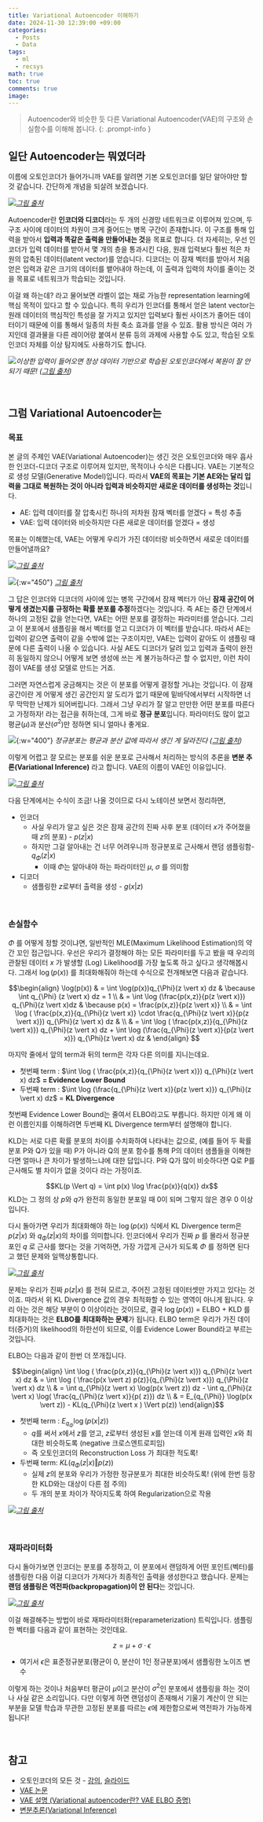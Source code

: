 ```yaml
---
title: Variational Autoencoder 이해하기
date: 2024-11-30 12:39:00 +09:00
categories:
  - Posts
  - Data
tags:
  - ml
  - recsys
math: true
toc: true
comments: true
image:
---
```

> Autoencoder와 비슷한 듯 다른 Variational Autoencoder(VAE)의 구조와 손실함수를 이해해 봅니다.
{: .prompt-info }



## 일단 Autoencoder는 뭐였더라

이름에 오토인코더가 들어가니까 VAE를 알려면 기본 오토인코더를 일단 알아야만 할 것 같습니다. 간단하게 개념을 되살려 보겠습니다.

![](/assets/img/posts/variational-autoencoder-3.jpg)_[그림 출처](https://hugrypiggykim.com/2018/01/16/fds-fraud-detection-system-with-autoencoder/)_

Autoencoder란 **인코더와 디코더**라는 두 개의 신경망 네트워크로 이루어져 있으며, 두 구조 사이에 데이터의 차원이 크게 줄어드는 병목 구간이 존재합니다. 이 구조를 통해 입력을 받아서 **입력과 똑같은 출력을 만들어내는 것**을 목표로 합니다. 더 자세히는, 우선 인코더가 입력 데이터를 받아서 몇 개의 층을 통과시킨 다음, 원래 입력보다 훨씬 적은 차원의 압축된 데이터(latent vector)를 얻습니다. 디코더는 이 잠재 벡터를 받아서 처음 얻은 입력과 같은 크기의 데이터를 뱉어내야 하는데, 이 출력과 입력의 차이를 줄이는 것을 목표로 네트워크가 학습되는 것입니다.

이걸 왜 하는데? 라고 물어보면 라벨이 없는 채로 가능한 representation learning에 핵심 목적이 있다고 할 수 있습니다. 특히 우리가 인코더를 통해서 얻은 latent vector는 원래 데이터의 핵심적인 특성을 잘 가지고 있지만 입력보다 훨씬 사이즈가 줄어든 데이터이기 때문에 이를 통해서 일종의 차원 축소 효과를 얻을 수 있죠. 활용 방식은 여러 가지인데 결과물을 다른 레이어랑 붙여서 분류 등의 과제에 사용할 수도 있고, 학습된 오토인코더 자체를 이상 탐지에도 사용하기도 합니다.

![](/assets/img/posts/variational-autoencoder-6.png)_이상한 입력이 들어오면 정상 데이터 기반으로 학습된 오토인코더에서 복원이 잘 안 되기 때문! ([그림 출처](https://peanut159357.tistory.com/128))_

<br>

## 그럼 Variational Autoencoder는

### 목표

본 글의 주제인 VAE(Variational Autoencoder)는 생긴 것은 오토인코더와 매우 흡사한 인코더-디코더 구조로 이루어져 있지만, 목적이나 수식은 다릅니다. VAE는 기본적으로 생성 모델(Generative Model)입니다. 따라서 **VAE의 목표는 기본 AE와는 달리 입력을 그대로 복원하는 것이 아니라 입력과 비슷하지만 새로운 데이터를 생성하는 것**입니다.

- AE: 입력 데이터를 잘 압축시킨 하나의 저차원 잠재 벡터를 얻겠다 = 특성 추출
- VAE: 입력 데이터와 비슷하지만 다른 새로운 데이터를 얻겠다 = 생성

목표는 이해했는데, VAE는 어떻게 우리가 가진 데이터랑 비슷하면서 새로운 데이터를 만들어낼까요?



![](/assets/img/posts/variational-autoencoder-2.png)_[그림 출처](https://data-science-blog.com/blog/2022/04/19/variational-autoencoders/)_

![](/assets/img/posts/variational-autoencoder-1.png){:w="450"}
_[그림 출처](https://vitalflux.com/autoencoder-vs-variational-autoencoder-vae-difference/)_

그 답은 인코더와 디코더의 사이에 있는 병목 구간에서 잠재 벡터가 아닌 **잠재 공간이 어떻게 생겼는지를 규정하는 확률 분포를 추정**하겠다는 것입니다. 즉 AE는 중간 단계에서 하나의 고정된 값을 얻는다면, VAE는 어떤 분포를 결정하는 파라미터를 얻습니다. 그리고 이 분포에서 샘플링을 해서 벡터를 얻고 디코더가 이 벡터를 받습니다. 따라서 AE는 입력이 같으면 출력이 같을 수밖에 없는 구조이지만, VAE는 입력이 같아도 이 샘플링 때문에 다른 출력이 나올 수 있습니다. 사실 AE도 디코더가 달려 있고 입력과 출력이 완전히 동일하지 않으니 어떻게 보면 생성에 쓰는 게 불가능하다곤 할 수 없지만, 이런 차이점이 VAE를 생성 모델로 만드는 거죠.


그러면 자연스럽게 궁금해지는 것은 이 분포를 어떻게 결정할 거냐는 것입니다. 이 잠재 공간이란 게 어떻게 생긴 공간인지 알 도리가 없기 때문에 밑바닥에서부터 시작하면 너무 막막한 난제가 되어버립니다. 그래서 그냥 우리가 잘 알고 만만한 어떤 분포를 따른다고 가정하자! 라는 접근을 취하는데, 그게 바로 **정규 분포**입니다. 파라미터도 많이 없고 평균($\mu$)과 분산($\sigma^2$)만 정하면 되니 얼마나 좋게요. 

![](/assets/img/posts/variational-autoencoder-7.png){:w="400"}
_정규분포는 평균과 분산 값에 따라서 생긴 게 달라진다 ([그림 출처](https://en.wikipedia.org/wiki/Normal_distribution))_


이렇게 어렵고 잘 모르는 분포를 쉬운 분포로 근사해서 처리하는 방식의 추론을 **변분 추론(Variational Inference)** 라고 합니다. VAE의 이름이 VAE인 이유입니다.




![](/assets/img/posts/variational-autoencoder-8.png)_[그림 출처](https://lcyking.tistory.com/entry/논문리뷰-VAEVariational-Auto-Encoder)_

다음 단계에서는 수식이 조금! 나올 것이므로 다시 노테이션 보면서 정리하면,

- 인코더
	- 사실 우리가 알고 싶은 것은 잠재 공간의 진짜 사후 분포 (데이터 $x$가 주어졌을 때 $z$의 분포) - $p(z \vert x)$ 
	- 하지만 그걸 알아내는 건 너무 어려우니까 정규분포로 근사해서 랜덤 샘플링함- $q_{\Phi}(z \vert x)$ 
		- 이때 $\Phi$는 알아내야 하는 파라미터인 $\mu$, $\sigma$ 를 의미함
- 디코더
	- 샘플링한 $z$로부터 출력을 생성 - $g(x \vert z)$


<br>

### 손실함수

$\Phi$ 를 어떻게 정할 것이냐면, 일반적인 MLE(Maximum Likelihood Estimation)의 약간 꼬인 접근입니다. 우선은 우리가 결정해야 하는 모든 파라미터를 두고 봤을 때 우리의 관찰된 데이터 $x$ 가 발생할 (Log) Likelihood를 가장 높도록 하고 싶다고 생각해봅시다. 그래서 $\log(p(x))$ 를 최대화해줘야 하는데 수식으로 전개해보면 다음과 같습니다.


$$\begin{align} \log(p(x)) & = \int \log(p(x))q_{\Phi}(z \vert x) dz & \because \int q_{\Phi} (z \vert x) dz = 1 \\ & = \int \log (\frac{p(x,z)}{p(z \vert x)}) q_{\Phi}(z \vert x)dz  & \because p(x) = \frac{p(x,z)}{p(z \vert x)} \\ & = \int \log ( \frac{p(x,z)}{q_{\Phi}(z \vert x)} \cdot \frac{q_{\Phi}(z \vert x)}{p(z \vert x)}) q_{\Phi}(z \vert x) dz &  \\ & = \int \log ( \frac{p(x,z)}{q_{\Phi}(z \vert x)}) q_{\Phi}(z \vert x) dz + \int \log (\frac{q_{\Phi}(z \vert x)}{p(z \vert x)}) q_{\Phi}(z \vert x) dz &  \end{align} $$


마지막 줄에서 앞의 term과 뒤의 term은 각자 다른 의미를 지니는데요.

- 첫번째 term : $\int \log ( \frac{p(x,z)}{q_{\Phi}(z \vert x)}) q_{\Phi}(z \vert x) dz$ **= Evidence Lower Bound**
- 두번째 term : $\int \log (\frac{q_{\Phi}(z \vert x)}{p(z \vert x)}) q_{\Phi}(z \vert x) dz$  = **KL Divergence**


첫번째 Evidence Lower Bound는 줄여서 ELBO라고도 부릅니다. 하지만 이게 왜 이런 이름인지를 이해하려면 두번째 KL Divergence term부터 설명해야 합니다.

KLD는 서로 다른 확률 분포의 차이를 수치화하여 나타내는 값으로, (예를 들어 두 확률 분포 P와 Q가 있을 때) P가 아니라 Q의 분포 함수를 통해 P의 데이터 샘플들을 이해한다면 얼마나 큰 차이가 발생하느냐에 대한 답입니다. P와 Q가 많이 비슷하다면 Q로 P를 근사해도 별 차이가 없을 것이다 라는 가정이죠. 

$$KL(p \Vert q) = \int p(x) \log \frac{p(x)}{q(x)} dx$$KLD는 그 정의 상 $p$와 $q$가 완전히 동일한 분포일 때 0이 되며 그렇지 않은 경우 0 이상입니다.

다시 돌아가면 우리가 최대화해야 하는 $\log (p(x))$ 식에서 KL Divergence term은 $p(z \vert x)$ 와 $q_{\Phi} (z \vert x)$의 차이를 의미합니다. 인코더에서 우리가 진짜 $p$ 를 몰라서 정규분포인 $q$ 로 근사를 했다는 것을 기억하면, 가장 가깝게 근사가 되도록 $\Phi$ 를 정하면 된다고 했던 문제와 일맥상통합니다.


![](/assets/img/posts/variational-autoencoder-9.png)_[그림 출처](https://blog.evjang.com/2016/08/variational-bayes.html)_

문제는 우리가 진짜 $p(z \vert x)$ 를 전혀 모르고, 주어진 고정된 데이터셋만 가지고 있다는 것이죠. 따라서 위 KL Divergence 값의 경우 최적화할 수 있는 영역이 아니게 됩니다. 우리 아는 것은 해당 부분이 0 이상이라는 것이므로, 결국 $\log (p(x))$ = ELBO + KLD 를 최대화하는 것은 **ELBO를 최대화하는 문제**가 됩니다. ELBO term은 우리가 가진 데이터(증거)의 likelihood의 하한선이 되므로, 이를 Evidence Lower Bound라고 부르는 것입니다.


ELBO는 다음과 같이 한번 더 쪼개집니다.

$$\begin{align} \int \log ( \frac{p(x,z)}{q_{\Phi}(z \vert x)}) q_{\Phi}(z \vert x) dz & = \int \log ( \frac{p(x \vert z) p(z)}{q_{\Phi}(z \vert x)}) q_{\Phi}(z \vert x) dz \\  & = \int q_{\Phi}(z \vert x) \log(p(x \vert z)) dz - \int q_{\Phi}(z \vert x) \log( \frac{q_{\Phi}(z \vert x)}{p( z)}) dz \\ & = E_{q_{\Phi}} \log(p(x \vert z)) - KL(q_{\Phi}(z \vert x ) \Vert p(z)) \end{align}$$

- 첫번째 term : $E_{q_{\Phi}} \log(p(x \vert z))$
	- $q$를 써서 $x$에서 $z$를 얻고, $z$로부터 생성된 $x$를 얻는데 이게 원래 입력인 $x$와 최대한 비슷하도록 (negative 크로스엔트로피임) 
	- 즉 오토인코더의 Reconstruction Loss 가 최대한 적도록!
- 두번째 term: $KL(q_{\Phi}(z \vert x ) \Vert p(z))$ 
	- 실제 $z$의 분포와 우리가 가정한 정규분포가 최대한 비슷하도록! (위에 한번 등장한 KLD와는 대상이 다른 점 주의)
	- 두 개의 분포 차이가 작아지도록 하여 Regularization으로 작용

![](/assets/img/posts/variational-autoencoder-5.png)_[그림 출처](https://www.jeremyjordan.me/variational-autoencoders/)_


<br>

### 재파라미터화 

다시 돌아가보면 인코더는 분포를 추정하고, 이 분포에서 랜덤하게 어떤 포인트(벡터)를 샘플링한 다음 이걸 디코더가 가져다가 최종적인 출력을 생성한다고 했습니다. 문제는 **랜덤 샘플링은 역전파(backpropagation)이 안 된다**는 것입니다.


![](/assets/img/posts/variational-autoencoder-4.png)_[그림 출처](https://dilithjay.com/blog/the-reparameterization-trick-clearly-explained)_

이걸 해결해주는 방법이 바로 재파라미터화(reparameterization) 트릭입니다. 샘플링한 벡터를 다음과 같이 표현하는 것인데요.

$$z = \mu + \sigma \cdot \epsilon$$
- 여기서 $\epsilon$은 표준정규분포(평균이 0, 분산이 1인 정규분포)에서 샘플링한 노이즈 변수

이렇게 하는 것이나 처음부터 평균이 $\mu$이고 분산이 $\sigma^2$인 분포에서 샘플링을 하는 것이나 사실 같은 소리입니다. 다만 이렇게 하면 랜덤성이 존재해서 기울기 계산이 안 되는 부분을 모델 학습과 무관한 고정된 분포를 따르는 $\epsilon$에 제한함으로써 역전파가 가능하게 됩니다!


<br>


## 참고
- 오토인코더의 모든 것 - [강의](https://www.youtube.com/watch?v=o_peo6U7IRM), [슬라이드](https://www.slideshare.net/NaverEngineering/ss-96581209)
- [VAE 논문](https://arxiv.org/abs/1312.6114)
- [VAE 설명 (Variational autoencoder란? VAE ELBO 증명)](https://process-mining.tistory.com/161)
- [변분추론(Variational Inference)](https://ratsgo.github.io/generative%20model/2017/12/19/vi/)